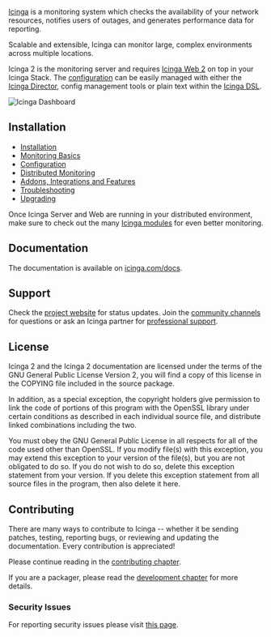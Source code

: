 

[Icinga](https://icinga.com/products/) is a monitoring system which checks
the availability of your network resources, notifies users of outages, and generates
performance data for reporting.

Scalable and extensible, Icinga can monitor large, complex environments across
multiple locations.

Icinga 2 is the monitoring server and requires [Icinga Web 2](https://icinga.com/products/)
on top in your Icinga Stack. The [configuration](https://icinga.com/products/configuration/)
can be easily managed with either the [Icinga Director](https://icinga.com/docs/director/latest/),
config management tools or plain text within the [Icinga DSL](https://icinga.com/docs/icinga2/latest/doc/17-language-reference/).

![Icinga Dashboard](https://icinga.com/wp-content/uploads/2017/12/icingaweb2-2.5.0-dashboard.png)

## Installation

* [Installation](https://icinga.com/docs/icinga2/latest/doc/02-installation/)
* [Monitoring Basics](https://icinga.com/docs/icinga2/latest/doc/03-monitoring-basics/)
* [Configuration](https://icinga.com/docs/icinga2/latest/doc/04-configuration/)
* [Distributed Monitoring](https://icinga.com/docs/icinga2/latest/doc/06-distributed-monitoring/)
* [Addons, Integrations and Features](https://icinga.com/docs/icinga2/latest/doc/13-addons/)
* [Troubleshooting](https://icinga.com/docs/icinga2/latest/doc/15-troubleshooting/)
* [Upgrading](https://icinga.com/docs/icinga2/latest/doc/16-upgrading-icinga-2/)

Once Icinga Server and Web are running in your distributed environment,
make sure to check out the many [Icinga modules](https://icinga.com/docs/)
for even better monitoring.

## Documentation

The documentation is available on [icinga.com/docs](https://icinga.com/docs/icinga2/latest/).

## Support

Check the [project website](https://icinga.com) for status updates. Join the
[community channels](https://icinga.com/community/) for questions
or ask an Icinga partner for [professional support](https://icinga.com/support/).

## License

Icinga 2 and the Icinga 2 documentation are licensed under the terms of the GNU
General Public License Version 2, you will find a copy of this license in the
COPYING file included in the source package.

In addition, as a special exception, the copyright holders give
permission to link the code of portions of this program with the
OpenSSL library under certain conditions as described in each
individual source file, and distribute linked combinations including
the two.

You must obey the GNU General Public License in all respects for all
of the code used other than OpenSSL. If you modify file(s) with this
exception, you may extend this exception to your version of the
file(s), but you are not obligated to do so. If you do not wish to do
so, delete this exception statement from your version. If you delete
this exception statement from all source files in the program, then
also delete it here.

## Contributing

There are many ways to contribute to Icinga -- whether it be sending patches,
testing, reporting bugs, or reviewing and updating the documentation. Every
contribution is appreciated!

Please continue reading in the [contributing chapter](CONTRIBUTING.md).

If you are a packager, please read the [development chapter](https://icinga.com/docs/icinga2/latest/doc/21-development/)
for more details.

### Security Issues

For reporting security issues please visit [this page](https://icinga.com/contact/security/).

<!-- TOC URLs -->
[About]: #about
[License]: #license
[Installation]: #installation
[Documentation]: #documentation
[Support]: #support
[Contributing]: #contributing

